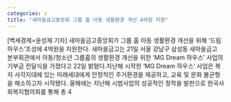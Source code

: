 ```yaml
---
categories: c
title: "새마을금고중앙회 그룹 홈 아동 생활환경 개선 4억원 지원"
---
```

[백세경제=윤성재 기자] 새마을금고중앙회가 그룹 홈 아동 생활환경 개선을 위해 ‘드림하우스’조성에 4억원을 지원한다. 새마을금고는 21일 서울 강남구 삼성동 새마을금고 본부회관에서 아동/청소년 그룹홈의 생활환경 개선을 위한 ‘MG Dream 하우스’ 사업의 기부금 전달식을 가졌다고 22일 밝혔다.지난해 시작한 ‘MG Dream 하우스‘ 사업은 복지 사각지대에 있는 미래세대에게 안정적인 주거환경을 제공하고, 교육 및 문화 불균형을 해소하고자 시작됐다. 올해에는 지난해 시범사업의 성공적인 정착을 발판으로 한국사회복지협의회를 통해 총 4